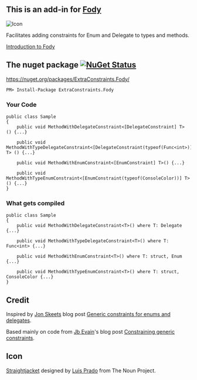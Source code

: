 ## This is an add-in for [Fody](https://github.com/Fody/Fody/) 

![Icon](https://raw.github.com/Fody/ExtraConstraints/master/Icons/package_icon.png)

Facilitates adding constraints for Enum and Delegate to types and methods.

[Introduction to Fody](http://github.com/Fody/Fody/wiki/SampleUsage)

## The nuget package  [![NuGet Status](http://img.shields.io/nuget/v/ExtraConstraints.Fody.svg?style=flat)](https://www.nuget.org/packages/ExtraConstraints.Fody/)

https://nuget.org/packages/ExtraConstraints.Fody/

    PM> Install-Package ExtraConstraints.Fody

### Your Code

    public class Sample
    {
        public void MethodWithDelegateConstraint<[DelegateConstraint] T> () {...}

        public void MethodWithTypeDelegateConstraint<[DelegateConstraint(typeof(Func<int>))] T> () {...}

        public void MethodWithEnumConstraint<[EnumConstraint] T>() {...}

        public void MethodWithTypeEnumConstraint<[EnumConstraint(typeof(ConsoleColor))] T>() {...}
    } 
	

### What gets compiled

    public class Sample
    {
        public void MethodWithDelegateConstraint<T>() where T: Delegate {...}

        public void MethodWithTypeDelegateConstraint<T>() where T: Func<int> {...}

        public void MethodWithEnumConstraint<T>() where T: struct, Enum {...}

        public void MethodWithTypeEnumConstraint<T>() where T: struct, ConsoleColor {...}
    }



## Credit 

Inspired by [Jon Skeets](http://msmvps.com/blogs/jon_skeet)  blog post [Generic constraints for enums and delegates](http://msmvps.com/blogs/jon_skeet/archive/2009/09/10/generic-constraints-for-enums-and-delegates.aspx).

Based mainly on code from [Jb Evain](http://evain.net/bio/)'s blog post [Constraining generic constraints](http://evain.net/blog/articles/2012/01/13/constraining-generic-constraints).

## Icon

<a href="http://thenounproject.com/noun/straightjacket/#icon-No7600" target="_blank">Straightjacket</a> designed by <a href="http://thenounproject.com/Luis" target="_blank">Luis Prado</a> from The Noun Project.


